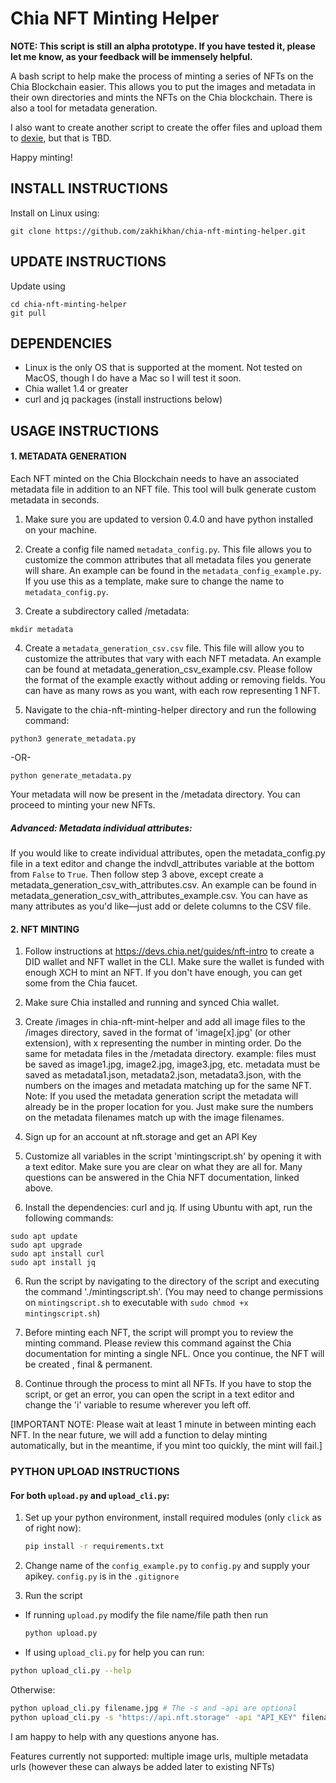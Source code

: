 # Chia NFT Minting Helper 

**NOTE: This script is still an alpha prototype. If you have tested it, please let me know, as your feedback will be immensely helpful.**

A bash script to help make the process of minting a series of NFTs on the Chia Blockchain easier. This allows you to put the images and metadata in their own directories and mints the NFTs on the Chia blockchain. There is also a tool for metadata generation. 

I also want to create another script to create the offer files and upload them to [dexie](https://dexie.space), but that is TBD.

Happy minting!


## INSTALL INSTRUCTIONS

Install on Linux using:

```shell
git clone https://github.com/zakhikhan/chia-nft-minting-helper.git
```

## UPDATE INSTRUCTIONS

Update using
```shell
cd chia-nft-minting-helper
git pull
```
## DEPENDENCIES

* Linux is the only OS that is supported at the moment. Not tested on MacOS, though I do have a Mac so I will test it soon.
* Chia wallet 1.4 or greater
* curl and jq packages (install instructions below)

## USAGE INSTRUCTIONS

#### 1. METADATA GENERATION

Each NFT minted on the Chia Blockchain needs to have an associated metadata file in addition to an NFT file. This tool will bulk generate custom metadata in seconds.

1. Make sure you are updated to version 0.4.0 and have python installed on your machine.

2. Create a config file named `metadata_config.py`. This file allows you to customize the common attributes that all metadata files you generate will share. An example can be found in the `metadata_config_example.py`. If you use this as a template, make sure to change the name to `metadata_config.py`.

3. Create a subdirectory called /metadata:

```shell
mkdir metadata
```

4. Create a `metadata_generation_csv.csv` file. This file will allow you to customize the attributes that vary with each NFT metadata. An example can be found at metadata_generation_csv_example.csv. Please follow the format of the example exactly without adding or removing fields. You can have as many rows as you want, with each
row representing 1 NFT.

5. Navigate to the chia-nft-minting-helper directory and run the following command:
```shell
python3 generate_metadata.py
```
-OR-
```shell
python generate_metadata.py
```

Your metadata will now be present in the /metadata directory. You can proceed to minting your new NFTs.

##### Advanced: Metadata individual attributes:

If you would like to create individual attributes, open the metadata_config.py file in a text editor and change the indvdl_attributes variable at the bottom from `False` to `True`. Then follow step 3 above, except create a metadata_generation_csv_with_attributes.csv. An example can be found in metadata_generation_csv_with_attributes_example.csv.
You can have as many attributes as you'd like—just add or delete columns to the CSV file. 

#### 2. NFT MINTING
 1. Follow instructions at https://devs.chia.net/guides/nft-intro to create a DID wallet and NFT wallet in the CLI. Make sure the wallet is funded with enough XCH to mint an NFT. If you don't have enough, you can get some from the Chia faucet.

 2. Make sure Chia installed and running and synced Chia wallet.

 3. Create /images in chia-nft-mint-helper and add all image files to the /images directory, saved in the format of 'image[x].jpg' (or other extension), with x representing the number in minting order. Do the same for metadata files in the /metadata directory.
	example: files must be saved as image1.jpg, image2.jpg, image3.jpg, etc. 
		metadata must be saved as metadata1.json, metadata2.json, metadata3.json, with the numbers on the images and metadata matching up for the same NFT.
	Note: If you used the metadata generation script the metadata will already be in the proper location for you. Just make sure the numbers on the metadata filenames match up with the image filenames.

4. Sign up for an account at nft.storage and get an API Key

5. Customize all variables in the script 'mintingscript.sh' by opening it with a text editor. Make sure you are clear on what they are all for. Many questions can be answered in the Chia NFT documentation, linked above.

6. Install the dependencies: curl and jq. If using Ubuntu with apt, run the following commands:

```shell
sudo apt update
sudo apt upgrade
sudo apt install curl
sudo apt install jq
```
6. Run the script by navigating to the directory of the script and executing the command './mintingscript.sh'. (You may need to change permissions on `mintingscript.sh` to executable with `sudo chmod +x mintingscript.sh`)

9. Before minting each NFT, the script will prompt you to review the minting command. Please review this command against the Chia documentation for minting a single NFL. Once you continue, the NFT will be created , final & permanent.

10. Continue through the process to mint all NFTs. If you have to stop the script, or get an error, you can open the script in a text editor and change the 'i' variable to resume wherever you left off.

[IMPORTANT NOTE: Please wait at least 1 minute in between minting each NFT. In the near future, we will add a function to delay minting automatically, but in the meantime, if you mint too quickly, the mint will fail.]

### PYTHON UPLOAD INSTRUCTIONS
#### For both `upload.py` and `upload_cli.py`:
1. Set up your python environment, install required modules (only `click` as of right now):

	```bash
	pip install -r requirements.txt
	```
2. Change name of the `config_example.py` to `config.py` and supply your apikey. `config.py` is in the `.gitignore`
3. Run the script
- If running `upload.py` modify the file name/file path then run 
	```bash 
	python upload.py
	```
- If using `upload_cli.py` for help you can run:
```bash
python upload_cli.py --help
``` 
 Otherwise:
 ```bash
 python upload_cli.py filename.jpg # The -s and -api are optional
 python upload_cli.py -s "https://api.nft.storage" -api "API_KEY" filename.jpg
```

I am happy to help with any questions anyone has.

Features currently not supported: multiple image urls, multiple metadata urls (however these can always be added later to existing NFTs)

